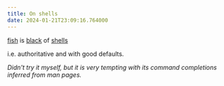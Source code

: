 ```yaml
---
title: On shells
date: 2024-01-21T23:09:16.764000
---
```


[fish](https://fishshell.com/) is [black](https://github.com/psf/black) of [shells](https://en.wikipedia.org/wiki/Unix_shell)

i.e. authoritative and with good defaults.

*Didn't try it myself, but it is very tempting with its command completions inferred from man pages.*

